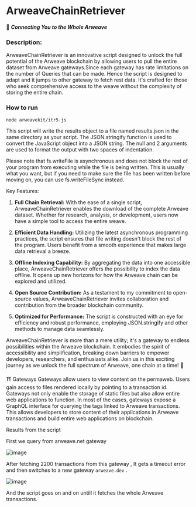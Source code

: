 # ArweaveChainRetriever

🔗 ***Connecting You to the Whole Arweave***

### **Description:**
ArweaveChainRetriever is an innovative script designed to unlock the full potential of the Arweave blockchain by allowing users to pull the entire dataset from Arweave gateways.Since each gateway has rate limitations on the number of Queries that can be made. Hence the script is designed to adapt and it jumps to other gateway to fetch rest data. It's crafted for those who seek comprehensive access to the weave without the complexity of storing the entire chain.

### How to run

`node arweavekit/itr5.js`

This script will write the results object to a file named results.json in the same directory as your script. The JSON.stringify function is used to convert the JavaScript object into a JSON string. The null and 2 arguments are used to format the output with two spaces of indentation.

Please note that fs.writeFile is asynchronous and does not block the rest of your program from executing while the file is being written. This is usually what you want, but if you need to make sure the file has been written before moving on, you can use fs.writeFileSync instead.

Key Features:

1. **Full Chain Retrieval:** With the ease of a single script, ArweaveChainRetriever enables the download of the complete Arweave dataset. Whether for research, analysis, or development, users now have a simple tool to access the entire weave.

2. **Efficient Data Handling:** Utilizing the latest asynchronous programming practices, the script ensures that file writing doesn't block the rest of the program. Users benefit from a smooth experience that makes large data retrieval a breeze.

3. **Offline Indexing Capability:** By aggregating the data into one accessible place, ArweaveChainRetriever offers the possibility to index the data offline. It opens up new horizons for how the Arweave chain can be explored and utilized.

4. **Open Source Contribution:** As a testament to my commitment to open-source values, ArweaveChainRetriever invites collaboration and contribution from the broader blockchain community.

5. **Optimized for Performance:** The script is constructed with an eye for efficiency and robust performance, employing JSON.stringify and other methods to manage data seamlessly.

ArweaveChainRetriever is more than a mere utility; it's a gateway to endless possibilities within the Arweave blockchain. It embodies the spirit of accessibility and simplification, breaking down barriers to empower developers, researchers, and enthusiasts alike. Join us in this exciting journey as we unlock the full spectrum of Arweave, one chain at a time! 🚀

⛩️ Gateways
Gateways allow users to view content on the permaweb. Users gain access to files rendered locally by pointing to a transaction id. Gateways not only enable the storage of static files but also allow entire web applications to function.
In most of the cases, gateways expose a GraphQL interface for querying the tags linked to Arweave transactions. This allows developers to store content of their applications in Arweave transactions and build entire web applications on blockchain.

Results from the script

First we query from arweave.net gateway

![image](https://github.com/kamalbuilds/ArweaveChainRetriever/assets/95926324/018aa478-03d0-4fed-b913-66b2f1710b1e)

After fetching 2200 transactions from this gateway , It gets a timeout error and then switches to a new gateway `arweave.dev` .

![image](https://github.com/kamalbuilds/ArweaveChainRetriever/assets/95926324/dcfcf9c1-f42b-4d76-bc97-885f36d55419)

And the script goes on and on untill it fetches the whole Arweave transactions.
